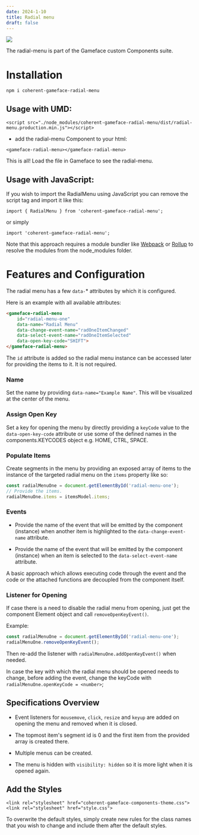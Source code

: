```yaml
---
date: 2024-1-10
title: Radial menu
draft: false
---
```


<!--Copyright (c) Coherent Labs AD. All rights reserved. Licensed under the MIT License. See License.txt in the project root for license information. -->

<a href="https://www.npmjs.com/package/coherent-gameface-radial-menu"><img src="http://img.shields.io/npm/v/coherent-gameface-radial-menu.svg?style=flat-square"/></a>

The radial-menu is part of the Gameface custom Components suite.

Installation
===================

```
npm i coherent-gameface-radial-menu
```

## Usage with UMD:

~~~~{.html}
<script src="./node_modules/coherent-gameface-radial-menu/dist/radial-menu.production.min.js"></script>
~~~~

* add the radial-menu Component to your html:

~~~~{.html}
<gameface-radial-menu></gameface-radial-menu>
~~~~

This is all! Load the file in Gameface to see the radial-menu.

## Usage with JavaScript:

If you wish to import the RadialMenu using JavaScript you can remove the script tag and import it like this:

~~~~{.js}
import { RadialMenu } from 'coherent-gameface-radial-menu';
~~~~

or simply

~~~~{.js}
import 'coherent-gameface-radial-menu';
~~~~

Note that this approach requires a module bundler like
[Webpack](https://webpack.js.org/) or [Rollup](https://rollupjs.org/guide/en/)
to resolve the modules from the node_modules folder.

# Features and Configuration

The radial menu has a few `data-`* attributes by which it is configured.

Here is an example with all available attributes:
```html
<gameface-radial-menu
    id="radial-menu-one"
	data-name="Radial Menu"
	data-change-event-name="radOneItemChanged"
	data-select-event-name="radOneItemSelected"
	data-open-key-code="SHIFT">
</gameface-radial-menu>
```

The `id` attribute is added so the radial menu instance can be accessed later
for providing the items to it. It is not required.

### Name

Set the name by providing `data-name="Example Name"`. This will be visualized
at the center of the menu.

### Assign Open Key

Set a key for opening the menu by directly providing a `keyCode` value to the
`data-open-key-code` attribute or use some of the defined names in the
components.KEYCODES object e.g. HOME, CTRL, SPACE.

### Populate Items

Create segments in the menu by providing an exposed array of items to the
instance of the targeted radial menu on the `items` property like so:
```js
const radialMenuOne = document.getElementById('radial-menu-one');
// Provide the items.
radialMenuOne.items = itemsModel.items;
```

### Events

* Provide the name of the event that will be emitted by the component (instance)
when another item is highlighted to the `data-change-event-name` attribute.

* Provide the name of the event that will be emitted by the component (instance)
when an item is selected to the `data-select-event-name` attribute.
  
A basic approach which allows executing code through the event and the code or
the attached functions are decoupled from the component itself.

### Listener for Opening

If case there is a need to disable the radial menu from opening, just get the
component Element object and call `removeOpenKeyEvent()`.

Example:
```js
const radialMenuOne = document.getElementById('radial-menu-one');
radialMenuOne.removeOpenKeyEvent();
```

Then re-add the listener with `radialMenuOne.addOpenKeyEvent()` when needed.

In case the key with which the radial menu should be opened needs to change,
before adding the event, change the keyCode
with `radialMenuOne.openKeyCode = <number>`;

## Specifications Overview

* Event listeners for `mousemove`, `click`, `resize` and `keyup` are added on
opening the menu and removed when it is closed.

* The topmost item's segment id is 0 and the first item from the
provided array is created there.

* Multiple menus can be created.

* The menu is hidden with `visibility: hidden` so it is more light when it is
opened again.

## Add the Styles

~~~~{.css}
<link rel="stylesheet" href="coherent-gameface-components-theme.css">
<link rel="stylesheet" href="style.css">
~~~~

To overwrite the default styles, simply create new rules for the class names that
you wish to change and include them after the default styles.